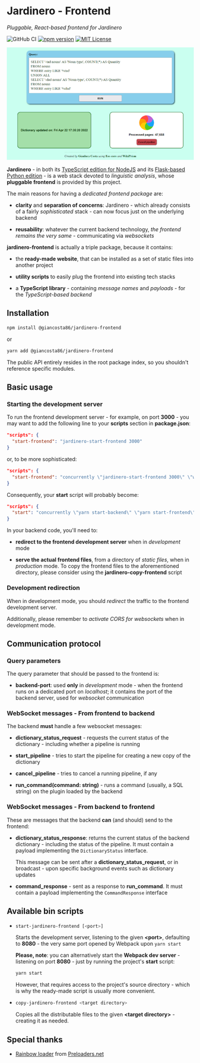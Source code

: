 # Jardinero - Frontend

_Pluggable, React-based frontend for Jardinero_

![GitHub CI](https://github.com/giancosta86/jardinero-frontend/actions/workflows/publish-to-npm.yml/badge.svg)
[![npm version](https://badge.fury.io/js/@giancosta86%2Fjardinero-frontend.svg)](https://badge.fury.io/js/@giancosta86%2Fjardinero-frontend)
[![MIT License](https://img.shields.io/badge/license-MIT-blue.svg?style=flat)](/LICENSE)

![Screenshot](docs/screenshot.png)

**Jardinero** - in both its [TypeScript edition for NodeJS](https://github.com/giancosta86/JardineroJS) and its [Flask-based Python edition](https://github.com/giancosta86/Jardinero) - is a web stack devoted to _linguistic analysis_, whose **pluggable frontend** is provided by this project.

The main reasons for having a _dedicated frontend package_ are:

- **clarity** and **separation of concerns**: Jardinero - which already consists of a fairly _sophisticated_ stack - can now focus just on the underlying backend

- **reusability**: whatever the current backend technology, _the frontend remains the very same_ - communicating via _websockets_

**jardinero-frontend** is actually a triple package, because it contains:

- the **ready-made website**, that can be installed as a set of static files into another project

- **utility scripts** to easily plug the frontend into existing tech stacks

- a **TypeScript library** - containing _message names_ and _payloads_ - for the _TypeScript-based backend_

## Installation

```bash
npm install @giancosta86/jardinero-frontend
```

or

```bash
yarn add @giancosta86/jardinero-frontend
```

The public API entirely resides in the root package index, so you shouldn't reference specific modules.

## Basic usage

### Starting the development server

To run the frontend development server - for example, on port **3000** - you may want to add the following line to your **scripts** section in **package.json**:

```json
"scripts": {
  "start-frontend": "jardinero-start-frontend 3000"
}
```

or, to be more sophisticated:

```json
"scripts": {
  "start-frontend": "concurrently \"jardinero-start-frontend 3000\" \"wait-on --delay 2000 --interval 1000 http://localhost:3000/\""
}
```

Consequently, your **start** script will probably become:

```json
"scripts": {
  "start": "concurrently \"yarn start-backend\" \"yarn start-frontend\"",
}
```

In your backend code, you'll need to:

- **redirect to the frontend development server** when in _development_ mode

- **serve the actual frontend files**, from a directory of _static files_, when in _production_ mode. To copy the frontend files to the aforementioned directory, please consider using the **jardinero-copy-frontend** script

### Development redirection

When in development mode, you should _redirect_ the traffic to the frontend development server.

Additionally, please remember to _activate CORS for websockets_ when in development mode.

## Communication protocol

### Query parameters

The query parameter that should be passed to the frontend is:

- **backend-port**: used **only** in _development_ mode - when the frontend runs on a dedicated port on _localhost_; it contains the port of the backend server, used for _websocket_ communication

### WebSocket messages - From frontend to backend

The backend **must** handle a few websocket messages:

- **dictionary_status_request** - requests the current status of the dictionary - including whether a pipeline is running

- **start_pipeline** - tries to start the pipeline for creating a new copy of the dictionary

- **cancel_pipeline** - tries to cancel a running pipeline, if any

- **run_command(command: string)** - runs a command (usually, a SQL string) on the plugin loaded by the backend

### WebSocket messages - From backend to frontend

These are messages that the backend **can** (and should) send to the frontend:

- **dictionary_status_response**: returns the current status of the backend dictionary - including the status of the pipeline. It must contain a payload implementing the `DictionaryStatus` interface.

  This message can be sent after a **dictionary_status_request**, or in broadcast - upon specific background events such as dictionary updates

* **command_response** - sent as a response to **run_command**. It must contain a payload implementing the `CommandResponse` interface

## Available bin scripts

- ```bash
  start-jardinero-frontend [<port>]
  ```

  Starts the development server, listening to the given **\<port\>**, defaulting to **8080** - the very same port opened by Webpack upon `yarn start`

  **Please, note**: you can alternatively start the **Webpack dev server** - listening on port **8080** - just by running the project's **start** script:

  ```bash
  yarn start
  ```

  However, that requires access to the project's source directory - which is why the ready-made script is usually more convenient.

- ```bash
  copy-jardinero-frontend <target directory>
  ```

  Copies all the distributable files to the given **\<target directory\>** - creating it as needed.

## Special thanks

- [Rainbow loader](https://icons8.com/preloaders/en/circular/rainbow/) from [Preloaders.net](https://icons8.com/preloaders/)
